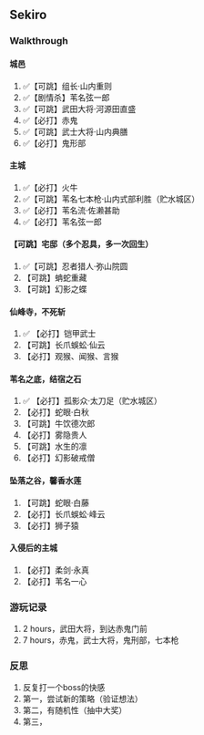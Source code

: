 ## Sekiro

### Walkthrough

#### 城邑

1. ✅【可跳】组长·山内重则
1. ✅【剧情杀】苇名弦一郎
1. ✅【可跳】武田大将·河源田直盛
1. ✅【必打】赤鬼
1. ✅【可跳】武士大将·山内典膳
1. ✅【必打】鬼形部

#### 主城

1. ✅【必打】火牛
1. ✅【可跳】苇名七本枪·山内式部利胜（贮水城区）
1. ✅【必打】苇名流·佐濑甚助
1. ✅【必打】苇名弦一郎

#### 【可跳】宅邸（多个忍具，多一次回生）

1. ✅【可跳】忍者猎人·弥山院圆
1. 【可跳】蚺蛇重藏
1. 【可跳】幻影之蝶

#### 仙峰寺，不死斩

1. ✅ 【必打】铠甲武士
1. 【可跳】长爪蜈蚣·仙云
1. 【必打】观猴、闻猴、言猴

#### 苇名之底，结宿之石

1. ✅ 【必打】孤影众·太刀足（贮水城区）
1. 【必打】蛇眼·白秋
1. 【可跳】牛饮德次郎
1. 【必打】雾隐贵人
1. 【可跳】水生的凛
1. 【必打】幻影破戒僧

#### 坠落之谷，馨香水莲

1. 【可跳】蛇眼·白藤
1. 【必打】长爪蜈蚣·峰云
1. 【必打】狮子猿

#### 入侵后的主城

1. 【必打】柔剑·永真
1. 【必打】苇名一心

### 游玩记录

1. 2 hours，武田大将，到达赤鬼门前
1. 7 hours，赤鬼，武士大将，鬼刑部，七本枪

### 反思

1. 反复打一个boss的快感
1. 第一，尝试新的策略（验证想法）
1. 第二，有随机性（抽中大奖）
1. 第三，